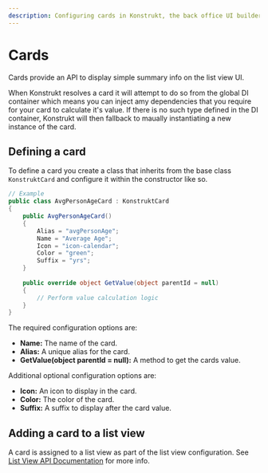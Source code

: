 ```yaml
---
description: Configuring cards in Konstrukt, the back office UI builder for Umbraco.
---
```


# Cards

Cards provide an API to display simple summary info on the list view UI.

When Konstrukt resolves a card it will attempt to do so from the global DI container which means you can inject amy dependencies that you require for your card to calculate it's value. If there is no such type defined in the DI container, Konstrukt will then fallback to maually instantiating a new instance of the card.

## Defining a card

To define a card you create a class that inherits from the base class `KonstruktCard` and configure it within the constructor like so.

````csharp
// Example
public class AvgPersonAgeCard : KonstruktCard
{
    public AvgPersonAgeCard()
    {
        Alias = "avgPersonAge";
        Name = "Average Age";
        Icon = "icon-calendar";
        Color = "green";
        Suffix = "yrs";
    }
        
    public override object GetValue(object parentId = null)
    {
        // Perform value calculation logic
    }
}
````

The required configuration options are:

* **Name:** The name of the card.
* **Alias:** A unique alias for the card.
* **GetValue(object parentId = null):** A method to get the cards value.

Additional optional configuration options are:

* **Icon:** An icon to display in the card.
* **Color:** The color of the card.
* **Suffix:** A suffix to display after the card value.

## Adding a card to a list view

A card is assigned to a list view as part of the list view configuration. See [List View API Documentation](collection-list-view.md#adding-a-card-to-a-list-view) for more info.